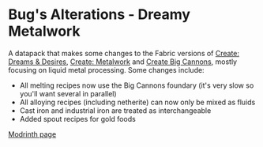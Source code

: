 # Bug's Alterations - Dreamy Metalwork
A datapack that makes some changes to the Fabric versions of [Create: Dreams & Desires](https://modrinth.com/mod/create-dreams-and-desires), [Create: Metalwork](https://modrinth.com/mod/create-metalwork) and [Create Big Cannons](https://modrinth.com/mod/create-big-cannons), mostly focusing on liquid metal processing. Some changes include:
 - All melting recipes now use the Big Cannons foundary (it's very slow so you'll want several in parallel)
 - All alloying recipes (including netherite) can now only be mixed as fluids
 - Cast iron and industrial iron are treated as interchangeable
 - Added spout recipes for gold foods

[Modrinth page]()
